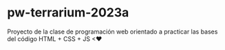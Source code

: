 # pw-terrarium-2023a
Proyecto de la clase de programación web orientado a practicar las bases del código HTML + CSS + JS &lt;❤
